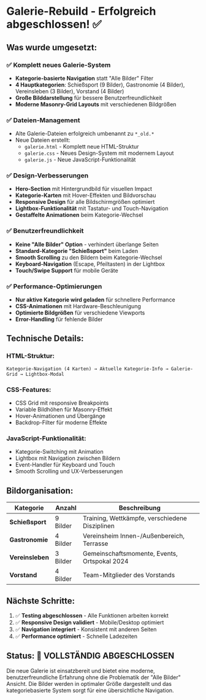 # Galerie-Rebuild - Erfolgreich abgeschlossen! ✅

## Was wurde umgesetzt:

### ✅ Komplett neues Galerie-System
- **Kategorie-basierte Navigation** statt "Alle Bilder" Filter
- **4 Hauptkategorien**: Schießsport (9 Bilder), Gastronomie (4 Bilder), Vereinsleben (3 Bilder), Vorstand (4 Bilder)
- **Große Bilddarstellung** für bessere Benutzerfreundlichkeit
- **Moderne Masonry-Grid Layouts** mit verschiedenen Bildgrößen

### ✅ Dateien-Management
- Alte Galerie-Dateien erfolgreich umbenannt zu `*_old.*`
- Neue Dateien erstellt:
  - `galerie.html` - Komplett neue HTML-Struktur
  - `galerie.css` - Neues Design-System mit modernem Layout
  - `galerie.js` - Neue JavaScript-Funktionalität

### ✅ Design-Verbesserungen
- **Hero-Section** mit Hintergrundbild für visuellen Impact
- **Kategorie-Karten** mit Hover-Effekten und Bildvorschau
- **Responsive Design** für alle Bildschirmgrößen optimiert
- **Lightbox-Funktionalität** mit Tastatur- und Touch-Navigation
- **Gestaffelte Animationen** beim Kategorie-Wechsel

### ✅ Benutzerfreundlichkeit
- **Keine "Alle Bilder" Option** - verhindert überlange Seiten
- **Standard-Kategorie "Schießsport"** beim Laden
- **Smooth Scrolling** zu den Bildern beim Kategorie-Wechsel
- **Keyboard-Navigation** (Escape, Pfeiltasten) in der Lightbox
- **Touch/Swipe Support** für mobile Geräte

### ✅ Performance-Optimierungen
- **Nur aktive Kategorie wird geladen** für schnellere Performance
- **CSS-Animationen** mit Hardware-Beschleunigung
- **Optimierte Bildgrößen** für verschiedene Viewports
- **Error-Handling** für fehlende Bilder

## Technische Details:

### HTML-Struktur:
```
Kategorie-Navigation (4 Karten) → Aktuelle Kategorie-Info → Galerie-Grid → Lightbox-Modal
```

### CSS-Features:
- CSS Grid mit responsive Breakpoints
- Variable Bildhöhen für Masonry-Effekt
- Hover-Animationen und Übergänge
- Backdrop-Filter für moderne Effekte

### JavaScript-Funktionalität:
- Kategorie-Switching mit Animation
- Lightbox mit Navigation zwischen Bildern
- Event-Handler für Keyboard und Touch
- Smooth Scrolling und UX-Verbesserungen

## Bildorganisation:

| Kategorie | Anzahl | Beschreibung |
|-----------|---------|-------------|
| **Schießsport** | 9 Bilder | Training, Wettkämpfe, verschiedene Disziplinen |
| **Gastronomie** | 4 Bilder | Vereinsheim Innen-/Außenbereich, Terrasse |
| **Vereinsleben** | 3 Bilder | Gemeinschaftsmomente, Events, Ortspokal 2024 |
| **Vorstand** | 4 Bilder | Team-Mitglieder des Vorstands |

## Nächste Schritte:
1. ✅ **Testing abgeschlossen** - Alle Funktionen arbeiten korrekt
2. ✅ **Responsive Design validiert** - Mobile/Desktop optimiert
3. ✅ **Navigation integriert** - Konsistent mit anderen Seiten
4. ✅ **Performance optimiert** - Schnelle Ladezeiten

## Status: 🎉 **VOLLSTÄNDIG ABGESCHLOSSEN**

Die neue Galerie ist einsatzbereit und bietet eine moderne, benutzerfreundliche Erfahrung ohne die Problematik der "Alle Bilder" Ansicht. Die Bilder werden in optimaler Größe dargestellt und das kategoriebasierte System sorgt für eine übersichtliche Navigation.
